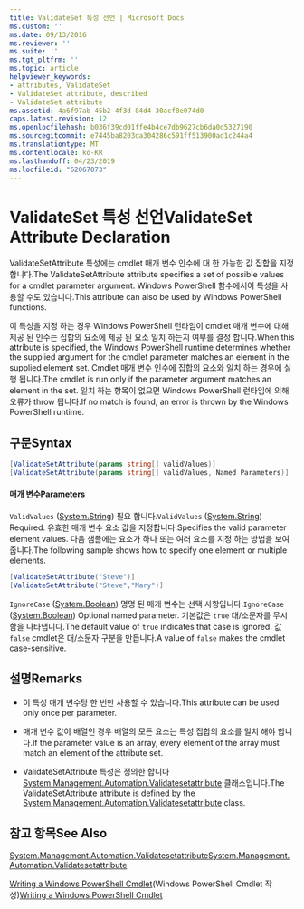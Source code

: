 ```yaml
---
title: ValidateSet 특성 선언 | Microsoft Docs
ms.custom: ''
ms.date: 09/13/2016
ms.reviewer: ''
ms.suite: ''
ms.tgt_pltfrm: ''
ms.topic: article
helpviewer_keywords:
- attributes, ValidateSet
- ValidateSet attribute, described
- ValidateSet attribute
ms.assetid: 4a6f97ab-45b2-4f3d-84d4-30acf8e074d0
caps.latest.revision: 12
ms.openlocfilehash: b036f39cd01ffe4b4ce7db9627cb6da0d5327190
ms.sourcegitcommit: e7445ba8203da304286c591ff513900ad1c244a4
ms.translationtype: MT
ms.contentlocale: ko-KR
ms.lasthandoff: 04/23/2019
ms.locfileid: "62067073"
---
```

# <a name="validateset-attribute-declaration"></a><span data-ttu-id="3288b-102">ValidateSet 특성 선언</span><span class="sxs-lookup"><span data-stu-id="3288b-102">ValidateSet Attribute Declaration</span></span>

<span data-ttu-id="3288b-103">ValidateSetAttribute 특성에는 cmdlet 매개 변수 인수에 대 한 가능한 값 집합을 지정합니다.</span><span class="sxs-lookup"><span data-stu-id="3288b-103">The ValidateSetAttribute attribute specifies a set of possible values for a cmdlet parameter argument.</span></span> <span data-ttu-id="3288b-104">Windows PowerShell 함수에서이 특성을 사용할 수도 있습니다.</span><span class="sxs-lookup"><span data-stu-id="3288b-104">This attribute can also be used by Windows PowerShell functions.</span></span>

<span data-ttu-id="3288b-105">이 특성을 지정 하는 경우 Windows PowerShell 런타임이 cmdlet 매개 변수에 대해 제공 된 인수는 집합의 요소에 제공 된 요소 일치 하는지 여부를 결정 합니다.</span><span class="sxs-lookup"><span data-stu-id="3288b-105">When this attribute is specified, the Windows PowerShell runtime determines whether the supplied argument for the cmdlet parameter matches an element in the supplied element set.</span></span> <span data-ttu-id="3288b-106">Cmdlet 매개 변수 인수에 집합의 요소와 일치 하는 경우에 실행 됩니다.</span><span class="sxs-lookup"><span data-stu-id="3288b-106">The cmdlet is run only if the parameter argument matches an element in the set.</span></span> <span data-ttu-id="3288b-107">일치 하는 항목이 없으면 Windows PowerShell 런타임에 의해 오류가 throw 됩니다.</span><span class="sxs-lookup"><span data-stu-id="3288b-107">If no match is found, an error is thrown by the Windows PowerShell runtime.</span></span>

## <a name="syntax"></a><span data-ttu-id="3288b-108">구문</span><span class="sxs-lookup"><span data-stu-id="3288b-108">Syntax</span></span>

```csharp
[ValidateSetAttribute(params string[] validValues)]
[ValidateSetAttribute(params string[] validValues, Named Parameters)]
```

#### <a name="parameters"></a><span data-ttu-id="3288b-109">매개 변수</span><span class="sxs-lookup"><span data-stu-id="3288b-109">Parameters</span></span>

<span data-ttu-id="3288b-110">`ValidValues` ([System.String](/dotnet/api/System.String)) 필요 합니다.</span><span class="sxs-lookup"><span data-stu-id="3288b-110">`ValidValues` ([System.String](/dotnet/api/System.String)) Required.</span></span> <span data-ttu-id="3288b-111">유효한 매개 변수 요소 값을 지정합니다.</span><span class="sxs-lookup"><span data-stu-id="3288b-111">Specifies the valid parameter element values.</span></span> <span data-ttu-id="3288b-112">다음 샘플에는 요소가 하나 또는 여러 요소를 지정 하는 방법을 보여 줍니다.</span><span class="sxs-lookup"><span data-stu-id="3288b-112">The following sample shows how to specify one element or multiple elements.</span></span>

```csharp
[ValidateSetAttribute("Steve")]
[ValidateSetAttribute("Steve","Mary")]
```

<span data-ttu-id="3288b-113">`IgnoreCase` ([System.Boolean](/dotnet/api/System.Boolean)) 명명 된 매개 변수는 선택 사항입니다.</span><span class="sxs-lookup"><span data-stu-id="3288b-113">`IgnoreCase` ([System.Boolean](/dotnet/api/System.Boolean)) Optional named parameter.</span></span> <span data-ttu-id="3288b-114">기본값은 `true` 대/소문자를 무시 함을 나타냅니다.</span><span class="sxs-lookup"><span data-stu-id="3288b-114">The default value of `true` indicates that case is ignored.</span></span> <span data-ttu-id="3288b-115">값 `false` cmdlet은 대/소문자 구분을 만듭니다.</span><span class="sxs-lookup"><span data-stu-id="3288b-115">A value of `false` makes the cmdlet case-sensitive.</span></span>

## <a name="remarks"></a><span data-ttu-id="3288b-116">설명</span><span class="sxs-lookup"><span data-stu-id="3288b-116">Remarks</span></span>

- <span data-ttu-id="3288b-117">이 특성 매개 변수당 한 번만 사용할 수 있습니다.</span><span class="sxs-lookup"><span data-stu-id="3288b-117">This attribute can be used only once per parameter.</span></span>

- <span data-ttu-id="3288b-118">매개 변수 값이 배열인 경우 배열의 모든 요소는 특성 집합의 요소를 일치 해야 합니다.</span><span class="sxs-lookup"><span data-stu-id="3288b-118">If the parameter value is an array, every element of the array must match an element of the attribute set.</span></span>

- <span data-ttu-id="3288b-119">ValidateSetAttribute 특성은 정의한 합니다 [System.Management.Automation.Validatesetattribute](/dotnet/api/System.Management.Automation.ValidateSetAttribute) 클래스입니다.</span><span class="sxs-lookup"><span data-stu-id="3288b-119">The ValidateSetAttribute attribute is defined by the [System.Management.Automation.Validatesetattribute](/dotnet/api/System.Management.Automation.ValidateSetAttribute) class.</span></span>

## <a name="see-also"></a><span data-ttu-id="3288b-120">참고 항목</span><span class="sxs-lookup"><span data-stu-id="3288b-120">See Also</span></span>

[<span data-ttu-id="3288b-121">System.Management.Automation.Validatesetattribute</span><span class="sxs-lookup"><span data-stu-id="3288b-121">System.Management.Automation.Validatesetattribute</span></span>](/dotnet/api/System.Management.Automation.ValidateSetAttribute)

<span data-ttu-id="3288b-122">[Writing a Windows PowerShell Cmdlet](./writing-a-windows-powershell-cmdlet.md)(Windows PowerShell Cmdlet 작성)</span><span class="sxs-lookup"><span data-stu-id="3288b-122">[Writing a Windows PowerShell Cmdlet](./writing-a-windows-powershell-cmdlet.md)</span></span>
